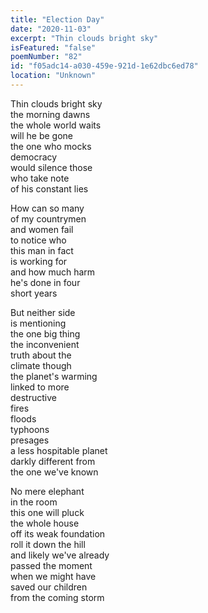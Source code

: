 ```yaml
---
title: "Election Day"
date: "2020-11-03"
excerpt: "Thin clouds bright sky"
isFeatured: "false"
poemNumber: "82"
id: "f05adc14-a030-459e-921d-1e62dbc6ed78"
location: "Unknown"
---
```


Thin clouds bright sky  
the morning dawns  
the whole world waits  
will he be gone  
the one who mocks  
democracy  
would silence those  
who take note  
of his constant lies

How can so many  
of my countrymen  
and women fail  
to notice who  
this man in fact  
is working for  
and how much harm  
he's done in four  
short years

But neither side  
is mentioning  
the one big thing  
the inconvenient  
truth about the  
climate though  
the planet's warming  
linked to more  
destructive  
fires  
floods  
typhoons  
presages  
a less hospitable planet  
darkly different from  
the one we've known

No mere elephant  
in the room  
this one will pluck  
the whole house  
off its weak foundation  
roll it down the hill  
and likely we've already  
passed the moment  
when we might have  
saved our children  
from the coming storm
